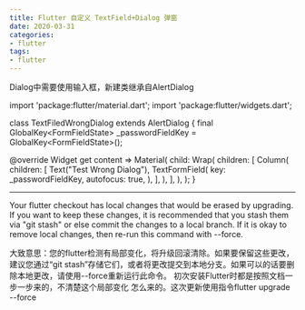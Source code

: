 ```yaml
---
title: Flutter 自定义 TextField+Dialog 弹窗
date: 2020-03-31
categories: 
- flutter
tags: 
- flutter
---
```

Dialog中需要使用输入框，新建类继承自AlertDialog

import 'package:flutter/material.dart';
import 'package:flutter/widgets.dart';

class TextFiledWrongDialog extends AlertDialog {
  final GlobalKey<FormFieldState<String>> _passwordFieldKey =
      GlobalKey<FormFieldState<String>>();

  @override
  Widget get content => Material(
        child: Wrap(
          children: <Widget>[
            Column(
              children: <Widget>[
                Text("Test Wrong Dialog"),
                TextFormField(
                  key: _passwordFieldKey,
                  autofocus: true,
                ),
              ],
            ),
          ],
        ),
      );
}


------------------------------------
Your flutter checkout has local changes that would be erased by upgrading. 
If you want to keep these changes, it is recommended that you stash them via "git stash" or else commit the changes to a local branch. 
If it is okay to remove local changes, then re-run this command with --force.

大致意思：您的flutter检测有局部变化，将升级回滚清除。如果要保留这些更改，建议您通过“git stash”存储它们，或者将更改提交到本地分支。如果可以的话要删除本地更改，请使用--force重新运行此命令。
初次安装Flutter时都是按照文档一步一步来的，不清楚这个局部变化 怎么来的。这次更新使用指令flutter upgrade --force

